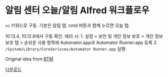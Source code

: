 # 알림 센터 오늘/알림 Alfred 워크플로우 

`nc` 키워드로 구동. 기본은 알림 탭. cmd 버튼과 함께 누르면 오늘 탭.

10.13.4, 10.12.6에서 구동 확인. 에러 시:
1\. 설정 > 보안 및 개인 정보 보호 > 개인 정보 보호 탭 > 손쉬운 사용 항목에 Automator.app과 Automator Runner.app 등록
2\. `/System/Library/CoreSerivces/Automator Runner.app` 실행.

Original idea from [BTM](http://macnews.tistory.com/3058)

[다운로드](https://github.com/Canorus/-Alfred-Notification-Center/raw/master/nc.alfredworkflow)
